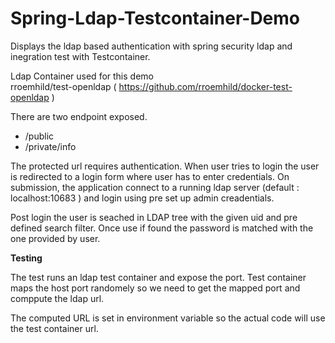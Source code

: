 # Spring-Ldap-Testcontainer-Demo

Displays the ldap based authentication with spring security ldap and inegration test with Testcontainer.

Ldap Container used for this demo
  <br> rroemhild/test-openldap ( https://github.com/rroemhild/docker-test-openldap )
  
There are two endpoint exposed.
<ul>
  <li> /public </li>
    <li>/private/info </li>
  </ul>

The protected url requires authentication. When user tries to login the user is redirected to a login form where user has to enter credentials.
On submission, the application connect to a running ldap server (default : localhost:10683 ) and login using pre set up admin creadentials.

Post login the user is seached in LDAP tree with the given uid and pre defined search filter. Once use if found the password is matched with the one provided by user.

<b> Testing </b> <p>
The test runs an ldap test container and expose the port. Test container maps the host port randomely so we need to get the mapped port and comppute the ldap url.

The computed URL is set in environment variable so the actual code will use the test container url.
